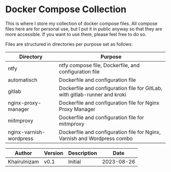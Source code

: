 # Docker Compose Collection

This is where I store my collection of docker compose files. All compose files here are for personal use, but I put it in public anyway so that they are more accessible. If you want to use them, please feel free to do so. 

Files are structured in directories per purpose set as follows:

| Directory    | Purpose  |
|--------------|----------|
| ntfy          | ntfy compose file, Dockerfile, and configuration file  |
| automatisch  | Dockerfile and configuration file          |
| gitlab        | Dockerfile and configuration file for GitLab, with gitlab-runner and kroki          |
| nginx-proxy-manager | Dockerfile and configuration file for Nginx Proxy Manager          |
| mitmproxy     | Dockerfile and configuration file for mitmproxy          |
| nginx-varnish-wordpress | Dockerfile and configuration file for Nginx, Varnish and Wordpress combo          |


| Author       | Version  | Description | Date         |
|--------------|----------|-------------|--------------|
| Khairulnizam | v0.1     | Initial     | 2023-08-26   |
